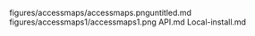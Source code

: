 
figures/accessmaps/accessmaps.pnguntitled.md
figures/accessmaps1/accessmaps1.png
API.md
Local-install.md